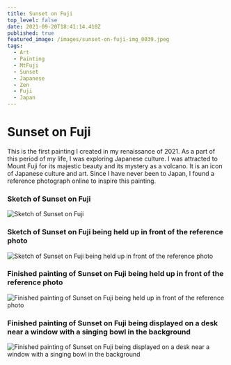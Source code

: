 ```yaml
---
title: Sunset on Fuji
top_level: false
date: 2021-09-20T18:41:14.410Z
published: true
featured_image: /images/sunset-on-fuji-img_0039.jpeg
tags:
  - Art
  - Painting
  - MtFuji
  - Sunset
  - Japanese
  - Zen
  - Fuji
  - Japan
---
```

# Sunset on Fuji

This is the first painting I created in my renaissance of 2021. As a part of this period of my life, I was exploring Japanese culture. I was attracted to Mount Fuji for its majestic beauty and its mystery as a volcano. It is an icon of Japanese culture and art. Since I have never been to Japan, I found a reference photograph online to inspire this painting.



### Sketch of Sunset on Fuji

![Sketch of Sunset on Fuji](/images/sunset-on-fuji-img_0038.jpeg "Sketch of Sunset on Fuji")



### Sketch of Sunset on Fuji being held up in front of the reference photo

![Sketch of Sunset on Fuji being held up in front of the reference photo](/images/sunset-on-fuji-img_0037.jpeg "Sketch of Sunset on Fuji being held up in front of the reference photo")



### Finished painting of Sunset on Fuji being held up in front of the reference photo

![Finished painting of Sunset on Fuji being held up in front of the reference photo](/images/sunset-on-fuji-img_0185.jpeg "Finished painting of Sunset on Fuji being held up in front of the reference photo")



### Finished painting of Sunset on Fuji being displayed on a desk near a window with a singing bowl in the background

![Finished painting of Sunset on Fuji being displayed on a desk near a window with a singing bowl in the background](/images/sunset-on-fuji-img_0203.jpeg "Finished painting of Sunset on Fuji being displayed on a desk near a window with a singing bowl in the background")